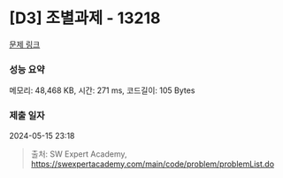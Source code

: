 # [D3] 조별과제 - 13218 

[문제 링크](https://swexpertacademy.com/main/code/problem/problemDetail.do?contestProbId=AXzjvCCq-PwDFASs) 

### 성능 요약

메모리: 48,468 KB, 시간: 271 ms, 코드길이: 105 Bytes

### 제출 일자

2024-05-15 23:18



> 출처: SW Expert Academy, https://swexpertacademy.com/main/code/problem/problemList.do